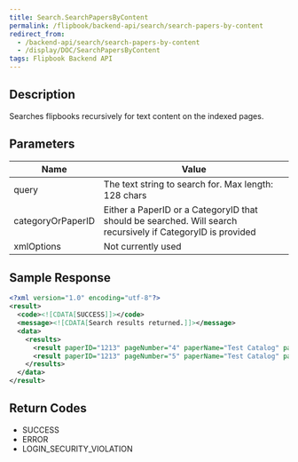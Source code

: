 ```yaml
---
title: Search.SearchPapersByContent
permalink: /flipbook/backend-api/search/search-papers-by-content
redirect_from:
  - /backend-api/search/search-papers-by-content
  - /display/DOC/SearchPapersByContent
tags: Flipbook Backend API
---
```


## Description

Searches flipbooks recursively for text content on the indexed pages.

## Parameters

| Name              | Value
|-------------------|-------------------------------------------------------------------------------------------------------------
| query    			| The text string to search for. Max length: 128 chars
| categoryOrPaperID | Either a PaperID or a CategoryID that should be searched. Will search recursively if CategoryID is provided
| xmlOptions  		| Not currently used


## Sample Response
```xml
<?xml version="1.0" encoding="utf-8"?>
<result>
  <code><![CDATA[SUCCESS]]></code>
  <message><![CDATA[Search results returned.]]></message>
  <data>
    <results>
      <result paperID="1213" pageNumber="4" paperName="Test Catalog" paperUrl="/Demos/TestCatalog/" />
      <result paperID="1213" pageNumber="5" paperName="Test Catalog" paperUrl="/Demos/TestCatalog/" />
    </results>
  </data>
</result>
```

## Return Codes

* SUCCESS
* ERROR
* LOGIN_SECURITY_VIOLATION